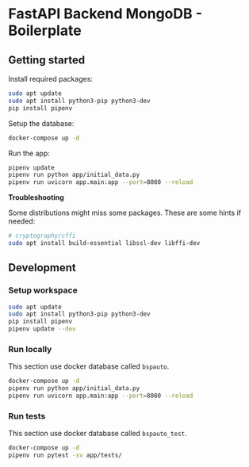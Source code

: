 # FastAPI Backend MongoDB - Boilerplate

## Getting started
Install required packages:
```bash
sudo apt update
sudo apt install python3-pip python3-dev
pip install pipenv
```

Setup the database:
```bash
docker-compose up -d
```

Run the app:
```bash
pipenv update
pipenv run python app/initial_data.py
pipenv run uvicorn app.main:app --port=8080 --reload
```

**Troubleshooting**

Some distributions might miss some packages. These are some hints if needed:
```bash
# cryptography/cffi
sudo apt install build-essential libssl-dev libffi-dev
```


## Development

### Setup workspace
```bash
sudo apt update
sudo apt install python3-pip python3-dev
pip install pipenv
pipenv update --dev
```

### Run locally
This section use docker database called `bspauto`.
```bash
docker-compose up -d
pipenv run python app/initial_data.py
pipenv run uvicorn app.main:app --port=8080 --reload
```

### Run tests
This section use docker database called `bspauto_test`.
```bash
docker-compose up -d
pipenv run pytest -sv app/tests/
```
